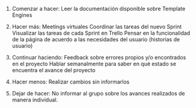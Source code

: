 1. Comenzar a hacer: 
Leer la documentación disponible sobre Template Engines

2. Hacer más:
Meetings virtuales 
Coordinar las tareas del nuevo Sprint
Visualizar las tareas de cada Sprint en Trello
Pensar en la funcionalidad de la página de acuerdo a las necesidades del usuario (historias de usuario)

3. Continuar haciendo:
Feedback sobre errores propios y/o encontrados en el proyecto
Hablar semanalmente para saber en qué estado se encuentra el avance del proyecto

4. Hacer menos:
Realizar cambios sin informarlos

5. Dejar de hacer:
No informar al grupo sobre los avances realizados de manera individual. 

